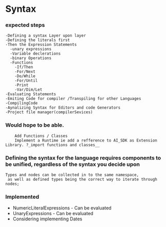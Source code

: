 ﻿# Syntax

### expected steps

    -Defining a syntax Layer upon layer
    -Defining the literals first 
    -Then the Expression Statements
      -unary expressions
      -Variable declerations
      -binary Operations
      -Functions
        -If/Then
        -For/Next
        -Do/While
        -For/Until
        -Print
        -Var/Dim/Let
    -Evaluating Statements
    -Emiting Code for compiler /Transpiling for other Languages 
    -CompilingCode
    -Aynalizing Syntax for Editors and code Generators
    -Project file manager(compilerSevices)
### Would hope to be able.
        Add Functions / Classes 
        Implement a Runtime ie add a refference to AI_SDK as Extension Library. ?_import functions and classes__

### Defining the syntax for the language requires components to be unified, regardless of the syntax you decide upon
 
    Types and nodes can be collected in to the same namespace,
     as well as defined types being the correct way to iterate through nodes;

### Implemented 
- NumericLiteralExpressions - Can be evaluated 
- UnaryExpressions - Can be evaluated 
- Considering implementing Dates



